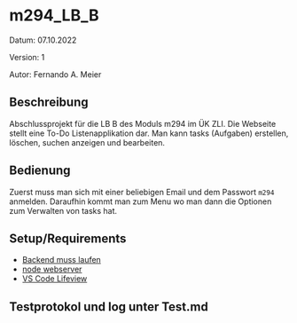 # m294_LB_B

Datum: 07.10.2022

Version: 1

Autor: Fernando A. Meier

## Beschreibung

Abschlussprojekt für die LB B des Moduls m294 im ÜK ZLI. Die Webseite stellt eine To-Do Listenapplikation dar. Man kann tasks (Aufgaben) 
erstellen, löschen, suchen anzeigen und bearbeiten. 

## Bedienung

Zuerst muss man sich mit einer beliebigen Email und dem Passwort `m294` anmelden. Daraufhin kommt man zum Menu wo man dann die Optionen zum Verwalten von tasks hat. 

## Setup/Requirements

* <ins>Backend muss laufen</ins>
* <ins>node webserver</ins>
* <ins>VS Code Lifeview</ins>

## Testprotokol und log unter Test.md
